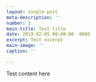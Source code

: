 ```yaml
---
layout: single-post
meta-description: ''
number: 3
main-title: Test title
date: 2019-02-05 00:00:00 -0600
excerpt: Test excerpt
main-image: ''
caption: ''

---
```

Test content here